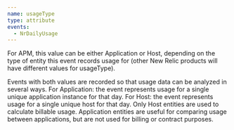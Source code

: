 ```yaml
---
name: usageType
type: attribute
events:
  - NrDailyUsage
---
```


For APM, this value can be either Application or Host, depending on the type of entity this event records usage for (other New Relic products will have different values for usageType).

Events with both values are recorded so that usage data can be analyzed in several ways. For Application: the event represents usage for a single unique application instance for that day. For Host: the event represents usage for a single unique host for that day. Only Host entities are used to calculate billable usage. Application entities are useful for comparing usage between applications, but are not used for billing or contract purposes.